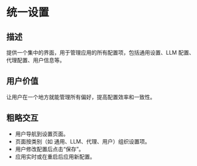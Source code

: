 # 统一设置

## 描述

提供一个集中的界面，用于管理应用的所有配置项，包括通用设置、LLM 配置、代理配置、用户信息等。

## 用户价值

让用户在一个地方就能管理所有偏好，提高配置效率和一致性。

## 粗略交互

- 用户导航到设置页面。
- 页面按类别（如 通用、LLM、代理、用户）组织设置项。
- 用户修改配置后点击“保存”。
- 应用实时或在重启后应用新配置。